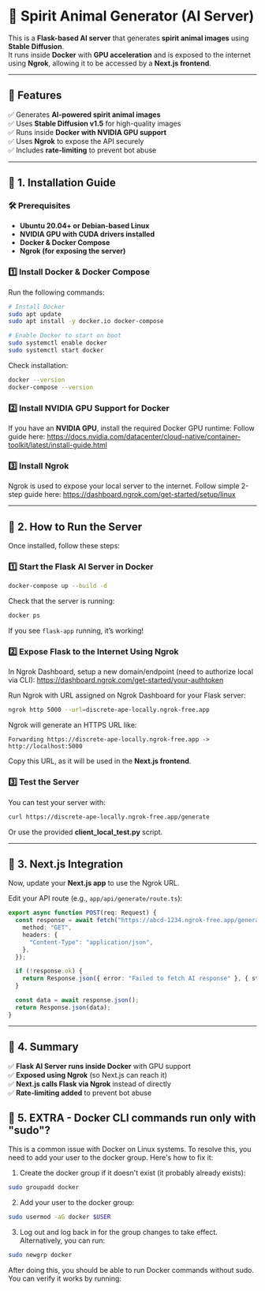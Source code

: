 # 🦄 Spirit Animal Generator (AI Server)

This is a **Flask-based AI server** that generates **spirit animal images** using **Stable Diffusion**.  
It runs inside **Docker** with **GPU acceleration** and is exposed to the internet using **Ngrok**, allowing it to be accessed by a **Next.js frontend**.

---

## **📌 Features**
✅ Generates **AI-powered spirit animal images**  
✅ Uses **Stable Diffusion v1.5** for high-quality images  
✅ Runs inside **Docker with NVIDIA GPU support**  
✅ Uses **Ngrok** to expose the API securely  
✅ Includes **rate-limiting** to prevent bot abuse  

---

## **📌 1. Installation Guide**

### **🛠️ Prerequisites**
- **Ubuntu 20.04+ or Debian-based Linux**
- **NVIDIA GPU with CUDA drivers installed**
- **Docker & Docker Compose**
- **Ngrok (for exposing the server)**

### **1️⃣ Install Docker & Docker Compose**
Run the following commands:
```bash
# Install Docker
sudo apt update
sudo apt install -y docker.io docker-compose

# Enable Docker to start on boot
sudo systemctl enable docker
sudo systemctl start docker
```
Check installation:
```bash
docker --version
docker-compose --version
```

### **2️⃣ Install NVIDIA GPU Support for Docker**
If you have an **NVIDIA GPU**, install the required Docker GPU runtime:
Follow guide here: https://docs.nvidia.com/datacenter/cloud-native/container-toolkit/latest/install-guide.html

### **3️⃣ Install Ngrok**
Ngrok is used to expose your local server to the internet.
Follow simple 2-step guide here: 
https://dashboard.ngrok.com/get-started/setup/linux

---

## **📌 2. How to Run the Server**
Once installed, follow these steps:

### **1️⃣ Start the Flask AI Server in Docker**
```bash
docker-compose up --build -d
```
Check that the server is running:
```bash
docker ps
```
If you see `flask-app` running, it’s working!

### **2️⃣ Expose Flask to the Internet Using Ngrok**

In Ngrok Dashboard, setup a new domain/endpoint (need to authorize local via CLI):
https://dashboard.ngrok.com/get-started/your-authtoken

Run Ngrok with URL assigned on Ngrok Dashboard for your Flask server:
```bash
ngrok http 5000 --url=discrete-ape-locally.ngrok-free.app
```
Ngrok will generate an HTTPS URL like:
```
Forwarding https://discrete-ape-locally.ngrok-free.app -> http://localhost:5000
```
Copy this URL, as it will be used in the **Next.js frontend**.

### **3️⃣ Test the Server**
You can test your server with:
```bash
curl https://discrete-ape-locally.ngrok-free.app/generate
```
Or use the provided **client_local_test.py** script.

---

## **📌 3. Next.js Integration**
Now, update your **Next.js app** to use the Ngrok URL.

Edit your API route (e.g., `app/api/generate/route.ts`):
```ts
export async function POST(req: Request) {
  const response = await fetch("https://abcd-1234.ngrok-free.app/generate", {
    method: "GET",
    headers: {
      "Content-Type": "application/json",
    },
  });

  if (!response.ok) {
    return Response.json({ error: "Failed to fetch AI response" }, { status: 500 });
  }

  const data = await response.json();
  return Response.json(data);
}
```
---

## **📌 4. Summary**
✅ **Flask AI Server runs inside Docker** with GPU support  
✅ **Exposed using Ngrok** (so Next.js can reach it)  
✅ **Next.js calls Flask via Ngrok** instead of directly  
✅ **Rate-limiting added** to prevent bot abuse  


## **📌 5. EXTRA - Docker CLI commands run only with "sudo"?**

This is a common issue with Docker on Linux systems. To resolve this, you need to add your user to the docker group. Here's how to fix it:

1. Create the docker group if it doesn't exist (it probably already exists):
```bash
sudo groupadd docker
```
2. Add your user to the docker group:
```bash
sudo usermod -aG docker $USER
```
3. Log out and log back in for the group changes to take effect. Alternatively, you can run:
```bash
sudo newgrp docker
```
After doing this, you should be able to run Docker commands without sudo. You can verify it works by running: